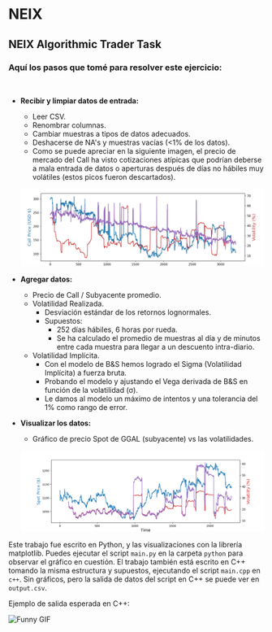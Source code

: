 # NEIX
## NEIX Algorithmic Trader Task

### Aquí los pasos que tomé para resolver este ejercicio:

<br />

- **Recibir y limpiar datos de entrada:**
  - Leer CSV.
  - Renombrar columnas.
  - Cambiar muestras a tipos de datos adecuados.
  - Deshacerse de NA's y muestras vacías (<1% de los datos).
  - Como se puede apreciar en la siguiente imagen, el precio de mercado del Call ha visto cotizaciones atípicas que podrían deberse a mala entrada de datos o aperturas después de días no hábiles muy volátiles (estos picos fueron descartados).

  ![Imagen](https://github.com/JeronimoHoulin/NEIX/blob/main/content/call_outliers.jpeg)

- **Agregar datos:**
  - Precio de Call / Subyacente promedio.
  - Volatilidad Realizada.
    - Desviación estándar de los retornos lognormales.
    - Supuestos:
      - 252 días hábiles, 6 horas por rueda.
      - Se ha calculado el promedio de muestras al día y de minutos entre cada muestra para llegar a un descuento intra-diario.
  - Volatilidad Implícita.
    - Con el modelo de B&S hemos logrado el Sigma (Volatilidad Implícita) a fuerza bruta.
    - Probando el modelo y ajustando el Vega derivada de B&S en función de la volatilidad (σ).
    - Le damos al modelo un máximo de intentos y una tolerancia del 1% como rango de error.

- **Visualizar los datos:**
  - Gráfico de precio Spot de GGAL (subyacente) vs las volatilidades.

  ![Imagen](https://github.com/JeronimoHoulin/NEIX/blob/main/content/Final.png)

Este trabajo fue escrito en Python, y las visualizaciones con la librería matplotlib. Puedes ejecutar el script `main.py` en la carpeta `python` para observar el gráfico en cuestión. El trabajo también está escrito en C++ tomando la misma estructura y supuestos, ejecutando el script `main.cpp` en `c++`. Sin gráficos, pero la salida de datos del script en C++ se puede ver en `output.csv`.

Ejemplo de salida esperada en C++:

![Funny GIF](https://github.com/JeronimoHoulin/NEIX/blob/main/content/main_cpp.gif)
